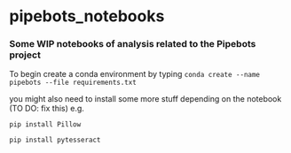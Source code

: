 # pipebots_notebooks #
### Some WIP notebooks of analysis related to the Pipebots project #

To begin create a conda environment by typing
`conda create --name pipebots --file requirements.txt`

you might also need to install some more stuff depending on the notebook (TO DO: fix this)  e.g.

`pip install Pillow`

`pip install pytesseract`
